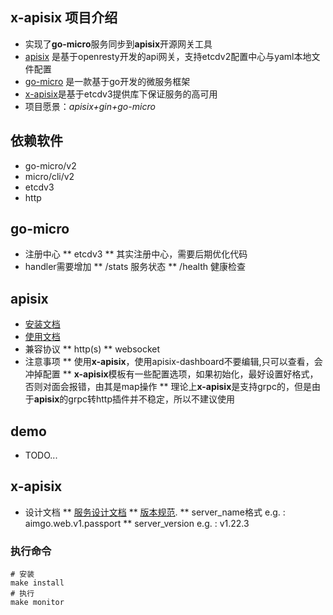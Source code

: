 ## x-apisix 项目介绍
* 实现了**go-micro**服务同步到**apisix**开源网关工具
* [apisix](https://github.com/apache/incubator-apisix,"网关") 是基于openresty开发的api网关，支持etcdv2配置中心与yaml本地文件配置
* [go-micro](https://github.com/micro/go-micro,"微服务") 是一款基于go开发的微服务框架
* [x-apisix](https://github.com/micro-in-cn/x-apisix,"监控服务")是基于etcdv3提供库下保证服务的高可用
* 项目愿景：*apisix+gin+go-micro* 

## 依赖软件
* go-micro/v2
* micro/cli/v2
* etcdv3
* http

## go-micro
* 注册中心
** etcdv3
** 其实注册中心，需要后期优化代码
* handler需要增加
** /stats  服务状态
** /health 健康检查

## apisix
* [安装文档](https://github.com/apache/incubator-apisix/blob/master/doc/install-dependencies.md,"安装")
* [使用文档](https://github.com/apache/incubator-apisix/blob/master/doc/README_CN.md,"操作文档")
* 兼容协议
** http(s)
** websocket
* 注意事项
** 使用**x-apisix**，使用apisix-dashboard不要编辑,只可以查看，会冲掉配置
** **x-apisix**模板有一些配置选项，如果初始化，最好设置好格式，否则对面会报错，由其是map操作
** 理论上**x-apisix**是支持grpc的，但是由于**apisix**的grpc转http插件并不稳定，所以不建议使用

## demo
* TODO...

## x-apisix
* 设计文档
** [服务设计文档](./server.desgin.md)
** [版本规范](https://semver.org/ "api版本").
** server_name格式 e.g. : aimgo.web.v1.passport
** server_version e.g. : v1.22.3

### 执行命令
```shell
# 安装
make install
# 执行
make monitor
```





